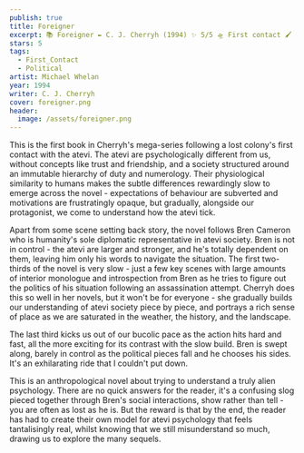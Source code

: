 ```yaml
---
publish: true
title: Foreigner
excerpt: 📚 Foreigner ✒️ C. J. Cherryh (1994) ✨ 5/5 🛸 First contact 🖌️ Michael Whelan
stars: 5
tags:
  - First_Contact
  - Political
artist: Michael Whelan
year: 1994
writer: C. J. Cherryh
cover: foreigner.png
header:
  image: /assets/foreigner.png
---
```

This is the first book in Cherryh's mega-series following a lost colony's first contact with the atevi. The atevi are psychologically different from us, without concepts like trust and friendship, and a society structured around an immutable hierarchy of duty and numerology. Their physiological similarity to humans makes the subtle differences rewardingly slow to emerge across the novel - expectations of behaviour are subverted and motivations are frustratingly opaque, but gradually, alongside our protagonist, we come to understand how the atevi tick.  
  
Apart from some scene setting back story, the novel follows Bren Cameron who is humanity's sole diplomatic representative in atevi society. Bren is not in control - the atevi are larger and stronger, and he's totally dependent on them, leaving him only his words to navigate the situation. The first two-thirds of the novel is very slow - just a few key scenes with large amounts of interior monologue and introspection from Bren as he tries to figure out the politics of his situation following an assassination attempt. Cherryh does this so well in her novels, but it won't be for everyone - she gradually builds our understanding of atevi society piece by piece, and portrays a rich sense of place as we are saturated in the weather, the history, and the landscape.  
  
The last third kicks us out of our bucolic pace as the action hits hard and fast, all the more exciting for its contrast with the slow build. Bren is swept along, barely in control as the political pieces fall and he chooses his sides. It's an exhilarating ride that I couldn't put down.  
  
This is an anthropological novel about trying to understand a truly alien psychology. There are no quick answers for the reader, it's a confusing slog pieced together through Bren's social interactions, show rather than tell - you are often as lost as he is. But the reward is that by the end, the reader has had to create their own model for atevi psychology that feels tantalisingly real, whilst knowing that we still misunderstand so much, drawing us to explore the many sequels.